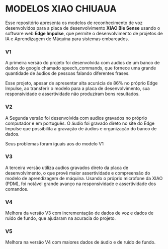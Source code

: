 # MODELOS XIAO CHIUAUA
Esse repositório apresenta os modelos de reconhecimento de voz desenvolvidos para a placa de desenvolvimento **XIAO Ble Sense** usando o software web **Edge Impulse**, que permite o desenvolvimento de projetos de IA e Aprendizagem de Máquina para sistemas embarcados.  



### V1
A primeira versão do projeto foi desenvolvida com audios de um banco de dados do google chamado speech_commands, que fornece uma grande quantidade de áudios de pessoas falando diferentes frases.

Esse projeto, apesar de apresentar alta acurácia de 86% no próprio Edge Impulse, ao transferir o modelo para a placa de desenvolvimento, sua responsividade e assertividade não produziram bons resultados.

### V2
A Segunda versão foi desenvolvida com audios gravados no próprio computador e em português. O áudio foi gravado direto no site do Edge Impulse que possibilita a gravação de áudios e organização do banco de dados.

Seus problemas foram iguais aos do modelo V1

### V3
A terceira versão utiliza audios gravados direto da placa de desenvolvimento, o que provê maior assertividade e compreensão do modelo de aprendizagem de máquina. Usando o próprio microfone da XIAO (PDM), foi notável grande avanço na responsividade e assertividade dos comandos.

### V4
Melhora da versão V3 com incrementação de dados de voz e dados de ruido de fundo, que ajudaram na acuracia do projeto.


### V5 
Melhora na versão V4 com maiores dados de áudio e de ruido de fundo.


